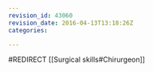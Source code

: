 ```yaml
---
revision_id: 43060
revision_date: 2016-04-13T13:18:26Z
categories:

---
```


#REDIRECT [[Surgical skills#Chirurgeon]]